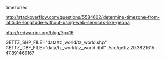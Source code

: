 timezoned

http://stackoverflow.com/questions/5584602/determine-timezone-from-latitude-longitude-without-using-web-services-like-geona

http://redwarrior.org/blog/?p=16

GETTZ_SHP_FILE="data/tz_world/tz_world.shp" GETTZ_DBF_FILE="data/tz_world/tz_world.dbf" ./src/gettz 20.3821615  47.891469167

